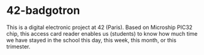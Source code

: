 # 42-badgotron

This is a digital electronic project at 42 (Paris).
Based on Microship PIC32 chip, this access card reader enables us (students) to know how much time we have stayed in the school this day, this week, this month, or this trimester.
